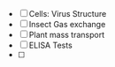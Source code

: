 - [ ] Cells: Virus Structure
- [ ] Insect Gas exchange
- [ ] Plant mass transport
- [ ] ELISA Tests
- [ ] 